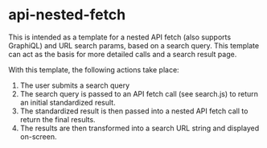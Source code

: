 # api-nested-fetch
This is intended as a template for a nested API fetch (also supports GraphiQL) and URL search params, based on a search query. This template can act as the basis for more detailed calls and a search result page.

With this template, the following actions take place:

1) The user submits a search query
2) The search query is passed to an API fetch call (see search.js) to return an initial standardized result.
3) The standardized result is then passed into a nested API fetch call to return the final results.
4) The results are then transformed into a search URL string and displayed on-screen.
